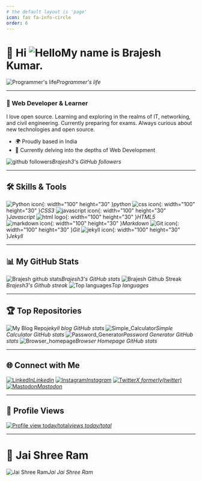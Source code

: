 ```yaml
---
# the default layout is 'page'
icon: fas fa-info-circle
order: 6
---
```


# 🚀 Hi ![Hello](https://user-images.githubusercontent.com/18350557/176309783-0785949b-9127-417c-8b55-ab5a4333674e.gif)My name is Brajesh Kumar.
![Programmer's life](https://i.giphy.com/f3iwJFOVOwuy7K6FFw.webp)_Programmer's life_

-----------------------
### 🌟 Web Developer & Learner
I love open source. Learning and exploring in the realms of IT, networking, and civil engineering. Currently preparing for exams. Always curious about new technologies and open source.

* 🌍 Proudly based in India
* 🧠 Currently delving into the depths of Web Development

![github followers](https://img.shields.io/github/followers/Brajesh3?logo=github&style=for-the-badge&color=facc15&labelColor=000000)_Brajesh3's GitHub followers_

--------------------------
## 🛠️ Skills & Tools
![Python icon](https://img.shields.io/static/v1?style=for-the-badge&message=Python&color=3776AB&logo=Python&logoColor=FFFFFF&label=){: width="100" height="30" }_python_
![css icon](https://img.shields.io/static/v1?style=for-the-badge&message=CSS3&color=1572B6&logo=CSS3&logoColor=FFFFFF&label=){: width="100" height="30" }_CSS3_
![javascript icon](https://img.shields.io/badge/Javascript-F7DF1E?logo=javascript&logoColor=black&style=for-the-badge){: width="100" height="30" }_Javascript_
![html logo](https://img.shields.io/static/v1?style=for-the-badge&message=HTML5&color=E34F26&logo=HTML5&logoColor=FFFFFF&label=){: width="100" height="30" }_HTML5_
![markdown icon](https://img.shields.io/static/v1?style=for-the-badge&message=Markdown&color=FFFFFF&logo=Markdown&logoColor=000000&label=){: width="100" height="30" }_Markdown_
![Git icon](https://img.shields.io/static/v1?style=for-the-badge&message=Git&color=F05032&logo=Git&logoColor=FFFFFF&label=){: width="100" height="30" }_Git_
![jekyll icon](https://img.shields.io/static/v1?style=for-the-badge&message=Jekyll&color=CC0000&logo=Jekyll&logoColor=FFFFFF&label=){: width="100" height="30" }_Jekyll_

----------------------------
## 📊 My GitHub Stats
![Brajesh github stats](https://github-readme-stats.vercel.app/api?username=Brajesh3&show_icons=true&hide=&count_private=true&title_color=a855f7&text_color=84cc16&icon_color=facc15&bg_color=000000&hide_border=true&show_icons=true)_Brajesh3's GitHub stats_
![Brajesh Github Streak](https://github-readme-streak-stats.herokuapp.com/?user=Brajesh3&stroke=84cc16&background=000000&ring=a855f7&fire=a855f7&currStreakNum=84cc16&currStreakLabel=a855f7&sideNums=84cc16&sideLabels=84cc16&dates=84cc16&hide_border=true)_Brajesh3's Github streak_
![Top languages](https://github-readme-stats.vercel.app/api/top-langs/?username=Brajesh3&langs_count=10&title_color=a855f7&text_color=84cc16&icon_color=facc15&bg_color=000000&hide_border=true&locale=en&custom_title=Top%20%Languages)_Top languages_

-----------------------------
## 🏆 Top Repositories
![My Blog Repo](https://github-readme-stats.vercel.app/api/pin/?username=Brajesh3&repo=brajesh3.github.io&title_color=a855f7&text_color=84cc16&icon_color=facc15&bg_color=000000&hide_border=true&locale=en)_jekyll blog GitHub stats_
![Simple_Calculator](https://github-readme-stats.vercel.app/api/pin/?username=Brajesh3&repo=Simple_Calculator&title_color=a855f7&text_color=84cc16&icon_color=facc15&bg_color=000000&hide_border=true&locale=en)_Simple Calculator GitHub stats_
![Password_Generator](https://github-readme-stats.vercel.app/api/pin/?username=Brajesh3&repo=Password_Generator&title_color=a855f7&text_color=84cc16&icon_color=facc15&bg_color=000000&hide_border=true&locale=en)_Password Generator GitHub stats_
![Browser_homepage](https://github-readme-stats.vercel.app/api/pin/?username=Brajesh3&repo=Browser_homepage&title_color=a855f7&text_color=84cc16&icon_color=facc15&bg_color=000000&hide_border=true&locale=en)_Browser Homepage GitHub stats_

---------------------------
## 🌐 Connect with Me
[![LinkedIn](https://img.shields.io/badge/LinkedIn-Connect-blue?style=for-the-badge&logo=linkedin)_Linkedin_](https://www.linkedin.com/in/brajesh-kumar-056b75277)
[![Instagram](https://img.shields.io/badge/Instagram-Follow-ff69b4?style=for-the-badge&logo=instagram)_Instagram_](https://www.instagram.com/brajesh_kr3)
[![Twitter](https://img.shields.io/badge/Twitter-Follow-1DA1F2?style=for-the-badge&logo=twitter)_X formerly(twitter)_](https://www.twitter.com/Brajesh_kr3)
[![Mastodon](https://img.shields.io/badge/Mastodon-Follow-2b90d9?style=for-the-badge&logo=mastodon)_Mastodon_](https://mastodon.social/@Looter_)

------------------------------
## 👀 Profile Views
[![Profile view today/total](https://hits.seeyoufarm.com/api/count/incr/badge.svg?url=https%3A%2F%2Fgithub.com%2Fbrajesh3%2Fbrajesh3&count_bg=%23B800FF&title_bg=%23000000&icon=&icon_color=%23E7E7E7&title=About%20views%20today%2Ftotal&edge_flat=false)_views today/total_](https://github.com/brajesh3)

---------------------------
# 🚩 Jai Shree Ram
![Jai Shree Ram](https://i.giphy.com/0nl1a9rt1Ep2dIbQJD.webp)_Jai Jai Shree Ram_